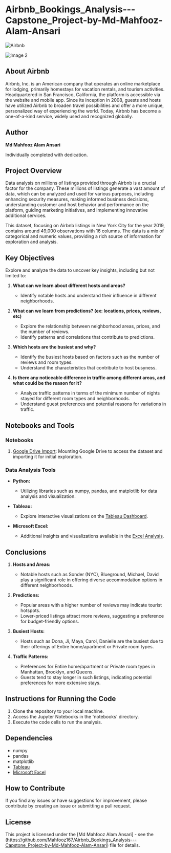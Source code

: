 # Airbnb_Bookings_Analysis---Capstone_Project-by-Md-Mahfooz-Alam-Ansari
![Airbnb](https://www.google.com/url?sa=i&url=https%3A%2F%2Fwww.nzherald.co.nz%2Ftravel%2Felizabeth-hirschorn-stays-in-airbnb-for-more-than-540-days-refuses-to-pay-rent%2FM7HTKYNLHJCYXGQBYPULV723NA%2F&psig=AOvVaw1zDKT8B8LXo3GgU-l1ix_h&ust=1707059000871000&source=images&cd=vfe&opi=89978449&ved=0CBMQjRxqFwoTCMCg9ry4j4QDFQAAAAAdAAAAABAI)

![Image 2](https://www.google.com/url?sa=i&url=https%3A%2F%2Fwww.nzherald.co.nz%2Ftravel%2Felizabeth-hirschorn-stays-in-airbnb-for-more-than-540-days-refuses-to-pay-rent%2FM7HTKYNLHJCYXGQBYPULV723NA%2F&psig=AOvVaw1zDKT8B8LXo3GgU-l1ix_h&ust=1707059000871000&source=images&cd=vfe&opi=89978449&ved=0CBMQjRxqFwoTCMCg9ry4j4QDFQAAAAAdAAAAABAI)

## About Airbnb

Airbnb, Inc. is an American company that operates an online marketplace for lodging, primarily homestays for vacation rentals, and tourism activities. Headquartered in San Francisco, California, the platform is accessible via the website and mobile app. Since its inception in 2008, guests and hosts have utilized Airbnb to broaden travel possibilities and offer a more unique, personalized way of experiencing the world. Today, Airbnb has become a one-of-a-kind service, widely used and recognized globally.

## Author

**Md Mahfooz Alam Ansari**

Individually completed with dedication.

## Project Overview

Data analysis on millions of listings provided through Airbnb is a crucial factor for the company. These millions of listings generate a vast amount of data, which can be analyzed and used for various purposes, including enhancing security measures, making informed business decisions, understanding customer and host behavior and performance on the platform, guiding marketing initiatives, and implementing innovative additional services.

This dataset, focusing on Airbnb listings in New York City for the year 2019, contains around 49,000 observations with 16 columns. The data is a mix of categorical and numeric values, providing a rich source of information for exploration and analysis.

## Key Objectives

Explore and analyze the data to uncover key insights, including but not limited to:

1. **What can we learn about different hosts and areas?**
   - Identify notable hosts and understand their influence in different neighborhoods.

2. **What can we learn from predictions? (ex: locations, prices, reviews, etc)**
   - Explore the relationship between neighborhood areas, prices, and the number of reviews.
   - Identify patterns and correlations that contribute to predictions.

3. **Which hosts are the busiest and why?**
   - Identify the busiest hosts based on factors such as the number of reviews and room types.
   - Understand the characteristics that contribute to host busyness.

4. **Is there any noticeable difference in traffic among different areas, and what could be the reason for it?**
   - Analyze traffic patterns in terms of the minimum number of nights stayed for different room types and neighborhoods.
   - Understand guest preferences and potential reasons for variations in traffic.

## Notebooks and Tools

### Notebooks

1. [Google Drive Import](https://colab.research.google.com/drive/1zRZv0eqaY94D4CEpTICRqKSlMH2wxm2E): Mounting Google Drive to access the dataset and importing it for initial exploration.

### Data Analysis Tools

- **Python:**
  - Utilizing libraries such as numpy, pandas, and matplotlib for data analysis and visualization.

- **Tableau:**
  - Explore interactive visualizations on the [Tableau Dashboard](https://public.tableau.com/views/AirbnbTableau_16884627478810/Dashboard4?:language=en-US&:display_count=n&:origin=viz_share_link).

- **Microsoft Excel:**
  - Additional insights and visualizations available in the [Excel Analysis](https://1drv.ms/x/s!AiRYdqGxH35EgWc-2QktrV3r_slq?e=d25bbq).

## Conclusions

1. **Hosts and Areas:**
   - Notable hosts such as Sonder (NYC), Blueground, Michael, David play a significant role in offering diverse accommodation options in different neighborhoods.

2. **Predictions:**
   - Popular areas with a higher number of reviews may indicate tourist hotspots.
   - Lower-priced listings attract more reviews, suggesting a preference for budget-friendly options.

3. **Busiest Hosts:**
   - Hosts such as Dona, Ji, Maya, Carol, Danielle are the busiest due to their offerings of Entire home/apartment or Private room types.

4. **Traffic Patterns:**
   - Preferences for Entire home/apartment or Private room types in Manhattan, Brooklyn, and Queens.
   - Guests tend to stay longer in such listings, indicating potential preferences for more extensive stays.

## Instructions for Running the Code

1. Clone the repository to your local machine.
2. Access the Jupyter Notebooks in the 'notebooks' directory.
3. Execute the code cells to run the analysis.

## Dependencies

- numpy
- pandas
- matplotlib
- [Tableau](public.tableau.com/views/AirbnbTableau_16884627478810/Dashboard4?:language=en-US&:display_count=n&:origin=viz_share_link)
- [Microsoft Excel](https://1drv.ms/x/s!AiRYdqGxH35EgWc-2QktrV3r_slq?e=d25bbq)

## How to Contribute

If you find any issues or have suggestions for improvement, please contribute by creating an issue or submitting a pull request.

## License

This project is licensed under the [Md Mahfooz Alam Ansari] - see the (https://github.com/Mahfooz167/Airbnb_Bookings_Analysis---Capstone_Project-by-Md-Mahfooz-Alam-Ansari) file for details.
